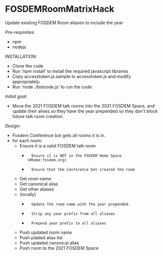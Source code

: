 # FOSDEMRoomMatrixHack
Update existing FOSDEM Room aliases to include the year

Pre-requisites:
- npm
- nodejs

INSTALLATION:

- Clone the code
- Run 'npm install' to install the required javascript libraries
- Copy accesstoken.js.sample to accesstoken.js and modify appropriately.
- Run 'node ./botcode.js' to run the code.


*Initial goal:*
- Move the 2021 FOSDEM talk rooms into the 2021 FOSDEM Space, and update their alises so they have the year prepended so they don't block future talk room creation.

*Design:*
- Fosdem Conference bot gets all rooms it is in.
- for each room:
  -	Ensure it is a valid FOSDEM talk room
    -		Ensure it is NOT in the FOSDEM Home Space (#home:fosdem.org)
    -		Ensure that the Conference bot created the room
  -	Get room name
  -	Get canonical alias
  -	Get other aliases
  -	(locally)
    -		Update the room name with the year prepended.
    -		Strip any year prefix from all aliases
    -		Prepend year prefix to all aliases
  -	Push updated room name
  -	Push pdated alias list
  -	Push updated canonical alias
  -	Push room to the 2021 FOSDEM Space



